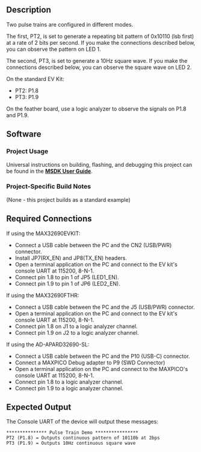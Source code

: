 ## Description

Two pulse trains are configured in different modes.

The first, PT2, is set to generate a repeating bit pattern of 0x10110 (lsb first) at a rate of 2 bits per second.  If you make the connections described below, you can observe the pattern on LED 1.

The second, PT3, is set to generate a 10Hz square wave.  If you make the connections described below, you can observe the square wave on LED 2.

On the standard EV Kit:
-    PT2: P1.8
-    PT3: P1.9

On the feather board, use a logic analyzer to observe the signals on P1.8 and P1.9.

## Software

### Project Usage

Universal instructions on building, flashing, and debugging this project can be found in the **[MSDK User Guide](https://analogdevicesinc.github.io/msdk/USERGUIDE/)**.

### Project-Specific Build Notes

(None - this project builds as a standard example)

## Required Connections

If using the MAX32690EVKIT:
-   Connect a USB cable between the PC and the CN2 (USB/PWR) connector.
-   Install JP7(RX_EN) and JP8(TX_EN) headers.
-   Open a terminal application on the PC and connect to the EV kit's console UART at 115200, 8-N-1.
-   Connect pin 1.8 to pin 1 of JP5 (LED1_EN).
-   Connect pin 1.9 to pin 1 of JP6 (LED2_EN).

If using the MAX32690FTHR:
-   Connect a USB cable between the PC and the J5 (USB/PWR) connector.
-   Open a terminal application on the PC and connect to the EV kit's console UART at 115200, 8-N-1.
-   Connect pin 1.8 on J1 to a logic analyzer channel.
-   Connect pin 1.9 on J2 to a logic analyzer channel.

If using the AD-APARD32690-SL:
-   Connect a USB cable between the PC and the P10 (USB-C) connector.
-   Connect a MAXPICO Debug adapter to P9 (SWD Connector)
-   Open a terminal application on the PC and connect to the MAXPICO's console UART at 115200, 8-N-1.
-   Connect pin 1.8 to a logic analyzer channel.
-   Connect pin 1.9 to a logic analyzer channel.

## Expected Output

The Console UART of the device will output these messages:

```
*************** Pulse Train Demo ****************
PT2 (P1.8) = Outputs continuous pattern of 10110b at 2bps
PT3 (P1.9) = Outputs 10Hz continuous square wave
```

